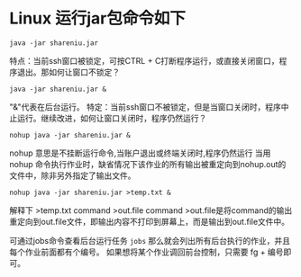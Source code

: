 # Linux 运行jar包命令如下

`java -jar shareniu.jar`

特点：当前ssh窗口被锁定，可按CTRL + C打断程序运行，或直接关闭窗口，程序退出。那如何让窗口不锁定？

`java -jar shareniu.jar &`

"&"代表在后台运行。
特定：当前ssh窗口不被锁定，但是当窗口关闭时，程序中止运行。继续改进，如何让窗口关闭时，程序仍然运行？

`nohup java -jar shareniu.jar &`

nohup 意思是不挂断运行命令,当账户退出或终端关闭时,程序仍然运行
当用 nohup 命令执行作业时，缺省情况下该作业的所有输出被重定向到nohup.out的文件中，除非另外指定了输出文件。

`nohup java -jar shareniu.jar >temp.txt &`

解释下 >temp.txt command >out.file
command >out.file是将command的输出重定向到out.file文件，即输出内容不打印到屏幕上，而是输出到out.file文件中。

可通过jobs命令查看后台运行任务
`jobs`
那么就会列出所有后台执行的作业，并且每个作业前面都有个编号。
如果想将某个作业调回前台控制，只需要 fg + 编号即可。
